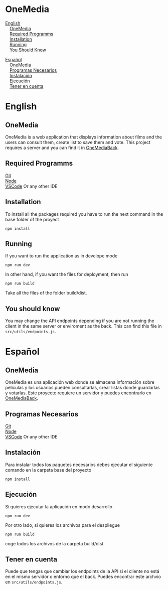 # OneMedia

[English](#English)    
&emsp;[OneMedia](#OneMedia)  
&emsp;[Required Programms](#required-programms)  
&emsp;[Installation](#installation)  
&emsp;[Running](#running)  
&emsp;[You Should Know](#you-should-know)  

[Español](#Español)  
&emsp;[OneMedia](#OneMedia-1)  
&emsp;[Programas Necesarios](#programas-necesarios)  
&emsp;[Instalación](#instalación)   
&emsp;[Ejecución](#ejecución)    
&emsp;[Tener en cuenta](#tener-en-cuenta)  

# English

## OneMedia

OneMedia is a web application that displays information about films and the users can consult them, create list to save them and vote. This project requires a server and you can find it in [OneMediaBack](https://github.com/iDelTer/OneMediaBack).

## Required Programms

[Git](https://git-scm.com/downloads)  
[Node](https://nodejs.org/en)  
[VSCode](https://code.visualstudio.com/) Or any other IDE

## Installation

To install all the packages required you have to run the next command in the base folder of the proyect

```
npm install
```

## Running

If you want to run the application as in develope mode

```
npm run dev
```

In other hand, if you want the files for deployment, then run

```
npm run build
```

Take all the files of the folder build/dist.

## You should know
You may change the API endpoints depending if you are not running the client in the same server or enviroment as the back. This can find this file in `src/utils/endpoints.js`.

# Español

## OneMedia

OneMedia es una aplicación web donde se almacena información sobre películas y los usuarios pueden consultarlas, crear listas donde guardarlas y votarlas. Este proyecto requiere un servidor y puedes encontrarlo en [OneMediaBack](https://github.com/iDelTer/OneMediaBack).

## Programas Necesarios

[Git](https://git-scm.com/downloads)  
[Node](https://nodejs.org/en)  
[VSCode](https://code.visualstudio.com/) Or any other IDE

## Instalación

Para instalar todos los paquetes necesarios debes ejecutar el siguiente comando en la carpeta base del proyecto

```
npm install
```

## Ejecución

Si quieres ejecutar la aplicación en modo desarrollo

```
npm run dev
```

Por otro lado, si quieres los archivos para el despliegue

```
npm run build
```

coge todos los archivos de la carpeta build/dist.

## Tener en cuenta
Puede que tengas que cambiar los endpoints de la API si el cliente no está en el mismo servidor o entorno que el back. Puedes encontrar este archvio en `src/utils/endpoints.js`.
